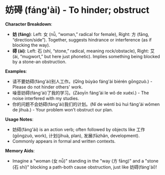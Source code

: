 # **妨碍 (fáng'ài) - To hinder; obstruct**

**Character Breakdown**:  
- **妨 (fáng)**: Left: 女 (nǚ, “woman,” radical for female), Right: 方 (fāng, “direction/side”). Together, suggests hindrance or interference (as if blocking the way).  
- **碍 (ài)**: Left: 石 (shí, “stone,” radical, meaning rock/obstacle), Right: 艾 (ài, “mugwort,” but here just phonetic). Implies something being blocked by a stone-an obstruction.

**Examples**:  
- 请不要妨碍(fáng'ài)别人工作。(Qǐng búyào fáng'ài biérén gōngzuò.) - Please do not hinder others' work.  
- 噪音妨碍(fáng'ài)了我的学习。(Zàoyīn fáng'ài le wǒ de xuéxí.) - The noise interfered with my studies.  
- 你的问题不会妨碍(fáng'ài)我们的计划。(Nǐ de wèntí bú huì fáng'ài wǒmen de jìhuà.) - Your problem won’t obstruct our plan.

**Usage Notes**:  
- 妨碍(fáng'ài) is an action verb; often followed by objects like 工作(gōngzuò, work), 计划(jìhuà, plan), 发展(fāzhǎn, development).  
- Commonly appears in formal and written contexts.

**Memory Aids**:  
- Imagine a "woman (女 nǚ)" standing in the "way (方 fāng)" and a "stone (石 shí)" blocking a path-both cause obstruction, just like 妨碍(fáng'ài)!
